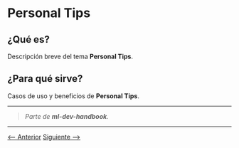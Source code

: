 # Personal Tips

## ¿Qué es?
Descripción breve del tema **Personal Tips**.

## ¿Para qué sirve?
Casos de uso y beneficios de **Personal Tips**.

---
> _Parte de **ml-dev-handbook**._
---
[⟵ Anterior](./nodejs/README.md) [Siguiente ⟶](./reactjs/README.md)
